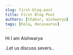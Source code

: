 ```yaml
---
slug: first-blog-post
title: First Blog Post
authors: [thakur, aishwarya]
tags: [hola, docusaurus]
---
```


Hi I am Aishwarya

<!-- truncate -->

.Let us discuss severs..
